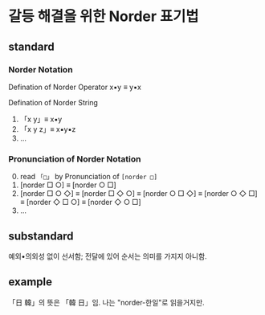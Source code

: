 # 갈등 해결을 위한 Norder 표기법

## standard

### Norder Notation

Defination of Norder Operator
x▪︎y ≡ y▪︎x

Defination of Norder String
1. 「x y」≡ x▪︎y
2. 「x y z」≡ x▪︎y▪︎z
3. ...

### Pronunciation of Norder Notation

0. read `「□」` by Pronunciation of `[norder □]`
1. [norder □ ○] ≡ [norder ○ □]
2. [norder □ ○ ◇] ≡ [norder □ ◇ ○] ≡ [norder ○ □ ◇] ≡ [norder ○ ◇ □] ≡ [norder ◇ □ ○] ≡ [norder ◇ ○ □]
3. ...

## substandard

예외•의외성 없이 선서함; 전달에 있어 순서는 의미를 가지지 아니함.

## example

「日 韓」의 뜻은 「韓 日」임.
나는 "norder-한일"로 읽을거지만.